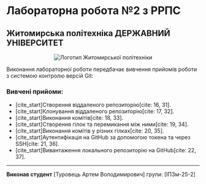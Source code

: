 # Лабораторна робота №2 з РРПС
## Житомирська політехніка ДЕРЖАВНИЙ УНІВЕРСИТЕТ

<p align="center">
  <img src="https://media.ztu.edu.ua/wp-content/uploads/2020/02/Group-6-1-1536x465.png" alt="Логотип Житомирської політехніки"/>
</p>

Виконання лабораторної роботи передбачає вивчення прийомів роботи з системою контролю версій Git:

### Вивчені прийоми:
* [cite_start]Створення віддаленого репозиторію[cite: 16, 31].
* [cite_start]Клонування віддаленого репозиторію[cite: 17, 32].
* [cite_start]Виконання комітів[cite: 18, 33].
* [cite_start]Створення гілок та перемикання між ними[cite: 19, 34].
* [cite_start]Виконання комітів у різних гілках[cite: 20, 35].
* [cite_start]Аутентифікація на GitHub за допомогою токена та через SSH[cite: 21, 36].
* [cite_start]Вивантаження локального репозиторію на GitHub[cite: 22, 37].

***
**Виконав студент** [Туровець Артем Володимирович] групи: [ІПЗм-25-2]
